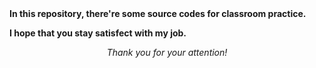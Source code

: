 <title>  Object-oriented in Java language  </title>
<b>
In this repository, there're some source codes for classroom practice.

I hope that you stay satisfect with my job. 
</b>
<center> <i> <blink> Thank you for your attention! </blink> </i> </center>